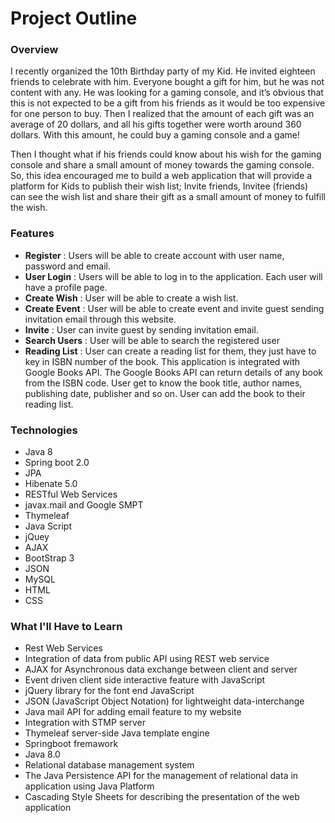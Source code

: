 # Project Outline

### Overview
I recently organized the 10th Birthday party of my Kid. He invited eighteen friends to celebrate with him. Everyone bought a gift for him, but he was not content with any. He was looking for a gaming console, and it’s obvious that this is not expected to be a gift from his friends as it would be too expensive for one person to buy. Then I realized that the amount of each gift was an average of 20 dollars, and all his gifts together were worth around 360 dollars. With this amount, he could buy a gaming console and a game! 

<p>Then I thought what if his friends could know about his wish for the gaming console and share a small amount of money towards the gaming console.  So, this idea encouraged me to build a web application that will provide a platform for Kids to publish their wish list; Invite friends, Invitee (friends) can see the wish list and share their gift as a small amount of money to fulfill the wish.</p>

### Features
<ul>
  <li><b>Register</b> : Users will be able to create account with user name, password and email.</li>
<li><b>User Login</b> : Users will be able to log in to the application. Each user will have a profile page.</li>
<li><b>Create Wish</b> : User will be able to create a wish list.</li>
<li><b>Create Event</b> : User will be able to create event and invite guest sending invitation email through this website.</li> 
  <li><b>Invite</b> : User can invite guest by sending invitation email.</li>
<li><b>Search Users</b> : User will be able to search the registered user </li>
<li><b>Reading List</b> : User can create a reading list for them, they just have to key in ISBN number of the book. This application is integrated with Google Books API. The Google Books API can return details of any book from the ISBN code. User get to know the book title, author names, publishing date, publisher and so on. User can add the book to their reading list. </li>
</ul>

### Technologies
<ul>
  <li>Java 8</li>
  <li>Spring boot 2.0</li>
  <li>JPA</li>
  <li>Hibenate 5.0</li>
  <li>RESTful Web Services</li>
  <li>javax.mail and Google SMPT</li>
  <li>Thymeleaf</li>
  <li>Java Script</li>
  <li>jQuey</li>
  <li>AJAX</li>
  <li>BootStrap 3</li>
  <li>JSON</li>
  <li>MySQL</li>
  <li>HTML</li>
  <li>CSS</li>
</ul>

### What I'll Have to Learn

<ul>
<li>Rest Web Services</li> 
<li>Integration of data from public API using REST web service</li>
<li>AJAX for Asynchronous data exchange between client and server</li>  
  <li>Event driven client side interactive feature with JavaScript</li>
<li>jQuery library for the font end JavaScript</li>
<li>JSON (JavaScript Object Notation) for lightweight data-interchange</li> 
<li>Java mail API for adding email feature to my website</li>
<li>Integration with STMP server</li>
<li>Thymeleaf server-side Java template engine</li>
<li>Springboot fremawork</li>
  <li>Java 8.0</li>
  <li>Relational database management system</li>
 <li>The Java Persistence API for the management of relational data in application using Java Platform</li>
  <li>Cascading Style Sheets for describing the presentation of the web application</li>
</ul>

